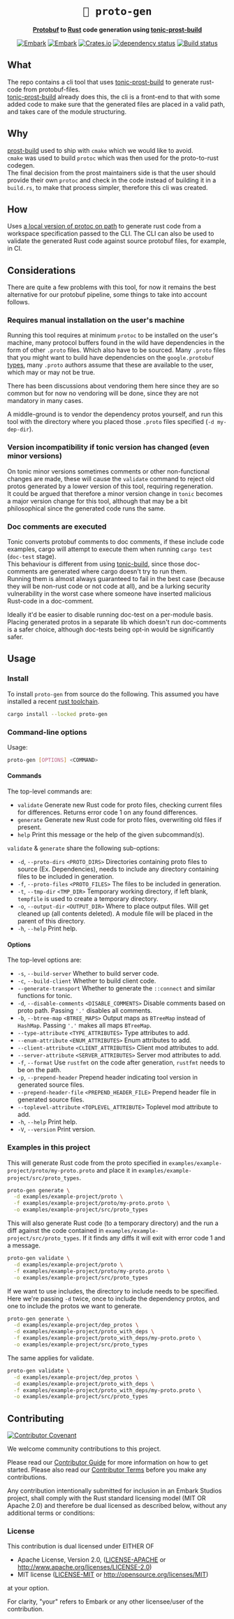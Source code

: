 <!-- Allow this file to not have a first line heading -->
<!-- markdownlint-disable-file MD041 no-emphasis-as-heading -->

<!-- inline html -->
<!-- markdownlint-disable-file MD033 -->

<div align="center">

# `💠 proto-gen`

**[Protobuf](https://protobuf.dev/) to [Rust](https://www.rust-lang.org/) code generation using [tonic-prost-build]**

[![Embark](https://img.shields.io/badge/embark-open%20source-blueviolet.svg)](https://embark.dev)
[![Embark](https://img.shields.io/badge/discord-ark-%237289da.svg?logo=discord)](https://discord.gg/dAuKfZS)
[![Crates.io](https://img.shields.io/crates/v/proto-gen.svg)](https://crates.io/crates/proto-gen)
[![dependency status](https://deps.rs/repo/github/EmbarkStudios/proto-gen/status.svg)](https://deps.rs/repo/github/EmbarkStudios/proto-gen)
[![Build status](https://github.com/EmbarkStudios/proto-gen/workflows/CI/badge.svg)](https://github.com/EmbarkStudios/proto-gen/actions)
</div>

## What

The repo contains a cli tool that uses [tonic-prost-build] to generate rust-code from protobuf-files.  
[tonic-prost-build] already does this, the cli is a front-end to that with some added code to make sure that the generated files are placed in a valid path, and takes care of the module structuring.

## Why

[prost-build](https://docs.rs/prost-build/latest) used to ship with `cmake` which we would like to avoid.  
`cmake` was used to build `protoc` which was then used for the proto-to-rust codegen.  
The final decision from the prost maintainers side is that the user should provide their own `protoc` and check in the code
instead of building it in a `build.rs`, to make that process simpler, therefore this cli was created.  

## How

Uses [a local version of protoc on path](https://grpc.io/docs/protoc-installation/) to generate rust code from a workspace specification passed to the CLI. The CLI can also be used to validate the generated Rust code against source protobuf files, for example, in CI.  

## Considerations

There are quite a few problems with this tool, for now it remains the best alternative for our protobuf pipeline, some things to take into account follows.  

### Requires manual installation on the user's machine

Running this tool requires at minimum `protoc` to be installed on the user's machine, many protocol buffers found in the wild have dependencies in the form of other `.proto` files. Which also have to be sourced. Many `.proto` files that you might want to build have dependencies on the `google.protobuf` [types](https://protobuf.dev/reference/protobuf/google.protobuf/), many `.proto` authors assume that these are available to the user, which may or may not be true.  

There has been discussions about vendoring them here since they are so common but for now no vendoring will be done, since they are not mandatory in many cases. 

A middle-ground is to vendor the dependency protos yourself, and run this tool with the directory where you placed those 
`.proto` files specified (`-d my-dep-dir`).  

### Version incompatibility if tonic version has changed (even minor versions)

On tonic minor versions sometimes comments or other non-functional changes are made, these will cause the 
`validate` command to reject old protos generated by a lower version of this tool, requiring regeneration.  
It could be argued that therefore a minor version change in `tonic` becomes a major version change 
for this tool, although that may be a bit philosophical since the generated code runs the same.  


### Doc comments are executed

Tonic converts protobuf comments to doc comments, if these include code examples, cargo will attempt to execute them
when running `cargo test` (`doc-test` stage).  
This behaviour is different from using [tonic-build](https://docs.rs/tonic-build/latest/tonic_prost_build/), since those doc-comments are generated where cargo doesn't try to run them.  
Running them is almost always guaranteed to fail in the best case (because they will be non-rust code or not code at all), and be a lurking security vulnerability in the worst case where someone have inserted malicious Rust-code in a doc-comment.  

Ideally it'd be easier to disable running doc-test on a per-module basis. Placing generated protos in a separate lib which doesn't run doc-comments is a safer choice, although doc-tests being opt-in would be significantly safer.  

## Usage

### Install

To install `proto-gen` from source do the following. This assumed you have installed a recent [rust toolchain](https://www.rust-lang.org/tools/install).

```bash
cargo install --locked proto-gen
```

### Command-line options

Usage:

```bash
proto-gen [OPTIONS] <COMMAND>
```

#### Commands

The top-level commands are:

- `validate` Generate new Rust code for proto files, checking current files for differences. Returns error code 1 on any found differences.
- `generate` Generate new Rust code for proto files, overwriting old files if present.
- `help` Print this message or the help of the given subcommand(s).

`validate` & `generate` share the following sub-options:

- `-d`, `--proto-dirs` `<PROTO_DIRS>` Directories containing proto files to source (Ex. Dependencies), needs to include any directory containing files to be included in generation.
- `-f`, `--proto-files` `<PROTO_FILES>` The files to be included in generation.
- `-t`, `--tmp-dir` `<TMP_DIR>` Temporary working directory, if left blank, `tempfile` is used to create a temporary directory.
- `-o`, `--output-dir` `<OUTPUT_DIR>` Where to place output files. Will get cleaned up (all contents deleted). A module file will be placed in the parent of this directory.
- `-h`, `--help` Print help.

#### Options

The top-level options are:

- `-s`, `--build-server` Whether to build server code.
- `-c`, `--build-client` Whether to build client code.
- `--generate-transport` Whether to generate the `::connect` and similar functions for tonic.
- `-d`, `--disable-comments` `<DISABLE_COMMENTS>` Disable comments based on proto path. Passing `'.'` disables all comments.
- `-b`, `--btree-map` `<BTREE_MAPS>` Output maps as `BTreeMap` instead of `HashMap`. Passing `'.'` makes all maps `BTreeMap`.
- `--type-attribute` `<TYPE_ATTRIBUTES>` Type attributes to add.
- `--enum-attribute` `<ENUM_ATTRIBUTES>` Enum attributes to add.
- `--client-attribute` `<CLIENT_ATTRIBUTES>` Client mod attributes to add.
- `--server-attribute` `<SERVER_ATTRIBUTES>` Server mod attributes to add.
- `-f`, `--format` Use `rustfmt` on the code after generation, `rustfmt` needs to be on the path.
- `-p`, `--prepend-header` Prepend header indicating tool version in generated source files.
- `--prepend-header-file` `<PREPEND_HEADER_FILE>` Prepend header file in generated source files.
- `--toplevel-attribute` `<TOPLEVEL_ATTRIBUTE>` Toplevel mod attribute to add.
- `-h`, `--help` Print help.
- `-V`, `--version` Print version.

### Examples in this project

This will generate Rust code from the proto specified in `examples/example-project/proto/my-proto.proto` and place it 
in `examples/example-project/src/proto_types`.

```bash
proto-gen generate \
  -d examples/example-project/proto \
  -f examples/example-project/proto/my-proto.proto \
  -o examples/example-project/src/proto_types
```

This will also generate Rust code (to a temporary directory) and the run a diff against the code contained in `examples/example-project/src/proto_types`. 
If it finds any diffs it will exit with error code 1 and a message.

```bash
proto-gen validate \
  -d examples/example-project/proto \
  -f examples/example-project/proto/my-proto.proto \
  -o examples/example-project/src/proto_types
```

If we want to use includes, the directory to include needs to be specified. Here we're passing `-d` twice, once to include the dependency protos, and one to include the protos we want to generate.  

```bash 
proto-gen generate \
  -d examples/example-project/dep_protos \
  -d examples/example-project/proto_with_deps \
  -f examples/example-project/proto_with_deps/my-proto.proto \
  -o examples/example-project/src/proto_types
```

The same applies for validate.

```bash 
proto-gen validate \
  -d examples/example-project/dep_protos \
  -d examples/example-project/proto_with_deps \
  -f examples/example-project/proto_with_deps/my-proto.proto \
  -o examples/example-project/src/proto_types
```

## Contributing

[![Contributor Covenant](https://img.shields.io/badge/contributor%20covenant-v1.4-ff69b4.svg)](CODE_OF_CONDUCT.md)

We welcome community contributions to this project.

Please read our [Contributor Guide](CONTRIBUTING.md) for more information on how to get started.
Please also read our [Contributor Terms](CONTRIBUTING.md#contributor-terms) before you make any contributions.

Any contribution intentionally submitted for inclusion in an Embark Studios project, shall comply with the Rust standard licensing model (MIT OR Apache 2.0) and therefore be dual licensed as described below, without any additional terms or conditions:

### License

This contribution is dual licensed under EITHER OF

- Apache License, Version 2.0, ([LICENSE-APACHE](LICENSE-APACHE) or <http://www.apache.org/licenses/LICENSE-2.0>)
- MIT license ([LICENSE-MIT](LICENSE-MIT) or <http://opensource.org/licenses/MIT>)

at your option.

For clarity, "your" refers to Embark or any other licensee/user of the contribution.

[tonic-prost-build]: https://docs.rs/tonic-prost-build/latest
